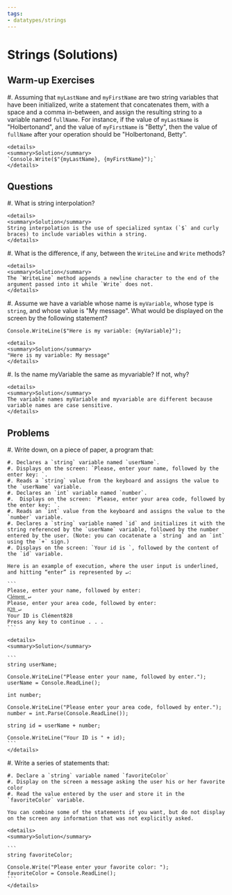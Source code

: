 ```yaml
---
tags:
- datatypes/strings
---
```


# Strings (Solutions)

## Warm-up Exercises

#. Assuming that `myLastName` and `myFirstName` are two string variables that have been initialized, write a statement that concatenates them, with a space and a comma in-between, and assign the resulting string to a variable named `fullName`. For instance, if the value of `myLastName` is "Holbertonand", and the value of `myFirstName` is "Betty", then the value of `fullName` after your operation should be "Holbertonand, Betty".

	<details>
	<summary>Solution</summary>
	`Console.Write($"{myLastName}, {myFirstName}");`
	</details>


## Questions

#. What is string interpolation?

	<details>
	<summary>Solution</summary>
	String interpolation is the use of specialized syntax (`$` and curly braces) to include variables within a string.
	</details>

#. What is the difference, if any, between the `WriteLine` and `Write` methods?

	<details>
	<summary>Solution</summary>
	The `WriteLine` method appends a newline character to the end of the argument passed into it while `Write` does not.
	</details>

#. Assume we have a variable whose name is `myVariable`, whose type is `string`, and whose value is "My message". What would be displayed on the screen by the following statement?

`Console.WriteLine($"Here is my variable: {myVariable}");`

	<details>
	<summary>Solution</summary>
	"Here is my variable: My message"
	</details>

#. Is the name myVariable the same as myvariable? If not, why?

	<details>
	<summary>Solution</summary>
	The variable names myVariable and myvariable are different because variable names are case sensitive.
	</details>

## Problems

#. Write down, on a piece of paper, a program that:

	#. Declares a `string` variable named `userName`.
	#. Displays on the screen: `Please, enter your name, followed by the enter key: `.
	#. Reads a `string` value from the keyboard and assigns the value to the `userName` variable.
	#. Declares an `int` variable named `number`.
	#.  Displays on the screen: `Please, enter your area code, followed by the enter key: `.
	#. Reads an `int` value from the keyboard and assigns the value to the `number` variable.
	#. Declares a `string` variable named `id` and initializes it with the string referenced by the `userName` variable, followed by the number entered by the user. (Note: you can cocatenate a `string` and an `int` using the `+` sign.)
	#. Displays on the screen: `Your id is `, followed by the content of the `id` variable.

	Here is an example of execution, where the user input is underlined, and hitting “enter” is represented by ↵:

	```
	Please, enter your name, followed by enter:
	C͟l͟é͟m͟e͟n͟t͟ ↵
	Please, enter your area code, followed by enter:
	8͟2͟8͟ ↵
	Your ID is Clément828
	Press any key to continue . . .
	```

	<details>
	<summary>Solution</summary>

	```
	string userName;

	Console.WriteLine("Please enter your name, followed by enter.");
	userName = Console.ReadLine();

	int number;

	Console.WriteLine("Please enter your area code, followed by enter.");
	number = int.Parse(Console.ReadLine());

	string id = userName + number;

	Console.WriteLine("Your ID is " + id);
	```
	</details>

#. Write a series of statements that:

	#. Declare a `string` variable named `favoriteColor`
	#. Display on the screen a message asking the user his or her favorite color
	#. Read the value entered by the user and store it in the `favoriteColor` variable.

	You can combine some of the statements if you want, but do not display on the screen any information that was not explicitly asked.

	<details>
	<summary>Solution</summary>

	```
	string favoriteColor;

	Console.Write("Please enter your favorite color: ");
	favoriteColor = Console.ReadLine();
	```
	</details>
